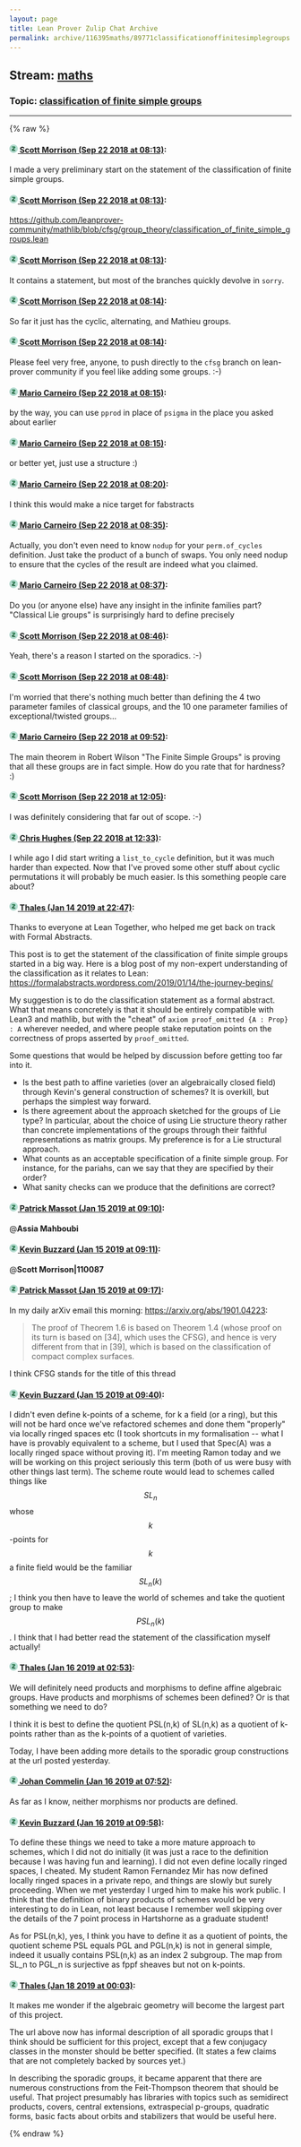 ```yaml
---
layout: page
title: Lean Prover Zulip Chat Archive 
permalink: archive/116395maths/89771classificationoffinitesimplegroups.html
---
```


## Stream: [maths](index.html)
### Topic: [classification of finite simple groups](89771classificationoffinitesimplegroups.html)

---


{% raw %}
#### [![Click to go to Zulip](../../assets/img/zulip2.png) Scott Morrison (Sep 22 2018 at 08:13)](https://leanprover.zulipchat.com/#narrow/stream/116395-maths/topic/classification%20of%20finite%20simple%20groups/near/134424165):
I made a very preliminary start on the statement of the classification of finite simple groups.

#### [![Click to go to Zulip](../../assets/img/zulip2.png) Scott Morrison (Sep 22 2018 at 08:13)](https://leanprover.zulipchat.com/#narrow/stream/116395-maths/topic/classification%20of%20finite%20simple%20groups/near/134424166):
https://github.com/leanprover-community/mathlib/blob/cfsg/group_theory/classification_of_finite_simple_groups.lean

#### [![Click to go to Zulip](../../assets/img/zulip2.png) Scott Morrison (Sep 22 2018 at 08:13)](https://leanprover.zulipchat.com/#narrow/stream/116395-maths/topic/classification%20of%20finite%20simple%20groups/near/134424167):
It contains a statement, but most of the branches quickly devolve in `sorry`.

#### [![Click to go to Zulip](../../assets/img/zulip2.png) Scott Morrison (Sep 22 2018 at 08:14)](https://leanprover.zulipchat.com/#narrow/stream/116395-maths/topic/classification%20of%20finite%20simple%20groups/near/134424208):
So far it just has the cyclic, alternating, and Mathieu groups.

#### [![Click to go to Zulip](../../assets/img/zulip2.png) Scott Morrison (Sep 22 2018 at 08:14)](https://leanprover.zulipchat.com/#narrow/stream/116395-maths/topic/classification%20of%20finite%20simple%20groups/near/134424210):
Please feel very free, anyone, to push directly to the `cfsg` branch on lean-prover community if you feel like adding some groups. :-)

#### [![Click to go to Zulip](../../assets/img/zulip2.png) Mario Carneiro (Sep 22 2018 at 08:15)](https://leanprover.zulipchat.com/#narrow/stream/116395-maths/topic/classification%20of%20finite%20simple%20groups/near/134424219):
by the way, you can use `pprod` in place of `psigma` in the place you asked about earlier

#### [![Click to go to Zulip](../../assets/img/zulip2.png) Mario Carneiro (Sep 22 2018 at 08:15)](https://leanprover.zulipchat.com/#narrow/stream/116395-maths/topic/classification%20of%20finite%20simple%20groups/near/134424221):
or better yet, just use a structure :)

#### [![Click to go to Zulip](../../assets/img/zulip2.png) Mario Carneiro (Sep 22 2018 at 08:20)](https://leanprover.zulipchat.com/#narrow/stream/116395-maths/topic/classification%20of%20finite%20simple%20groups/near/134424354):
I think this would make a nice target for fabstracts

#### [![Click to go to Zulip](../../assets/img/zulip2.png) Mario Carneiro (Sep 22 2018 at 08:35)](https://leanprover.zulipchat.com/#narrow/stream/116395-maths/topic/classification%20of%20finite%20simple%20groups/near/134424724):
Actually, you don't even need to know `nodup` for your `perm.of_cycles` definition. Just take the product of a bunch of swaps. You only need nodup to ensure that the cycles of the result are indeed what you claimed.

#### [![Click to go to Zulip](../../assets/img/zulip2.png) Mario Carneiro (Sep 22 2018 at 08:37)](https://leanprover.zulipchat.com/#narrow/stream/116395-maths/topic/classification%20of%20finite%20simple%20groups/near/134424780):
Do you (or anyone else) have any insight in the infinite families part? "Classical Lie groups" is surprisingly hard to define precisely

#### [![Click to go to Zulip](../../assets/img/zulip2.png) Scott Morrison (Sep 22 2018 at 08:46)](https://leanprover.zulipchat.com/#narrow/stream/116395-maths/topic/classification%20of%20finite%20simple%20groups/near/134425039):
Yeah, there's a reason I started on the sporadics. :-)

#### [![Click to go to Zulip](../../assets/img/zulip2.png) Scott Morrison (Sep 22 2018 at 08:48)](https://leanprover.zulipchat.com/#narrow/stream/116395-maths/topic/classification%20of%20finite%20simple%20groups/near/134425090):
I'm worried that there's nothing much better than defining the 4 two parameter familes of classical groups, and the 10 one parameter families of exceptional/twisted groups...

#### [![Click to go to Zulip](../../assets/img/zulip2.png) Mario Carneiro (Sep 22 2018 at 09:52)](https://leanprover.zulipchat.com/#narrow/stream/116395-maths/topic/classification%20of%20finite%20simple%20groups/near/134426871):
The main theorem in Robert Wilson "The Finite Simple Groups" is proving that all these groups are in fact simple. How do you rate that for hardness? :)

#### [![Click to go to Zulip](../../assets/img/zulip2.png) Scott Morrison (Sep 22 2018 at 12:05)](https://leanprover.zulipchat.com/#narrow/stream/116395-maths/topic/classification%20of%20finite%20simple%20groups/near/134431025):
I was definitely considering that far out of scope. :-)

#### [![Click to go to Zulip](../../assets/img/zulip2.png) Chris Hughes (Sep 22 2018 at 12:33)](https://leanprover.zulipchat.com/#narrow/stream/116395-maths/topic/classification%20of%20finite%20simple%20groups/near/134431821):
I while ago I did start writing a `list_to_cycle` definition, but it was much harder than expected. Now that I've proved some other stuff about cyclic permutations it will probably be much easier. Is this something people care about?

#### [![Click to go to Zulip](../../assets/img/zulip2.png) Thales (Jan 14 2019 at 22:47)](https://leanprover.zulipchat.com/#narrow/stream/116395-maths/topic/classification%20of%20finite%20simple%20groups/near/155122187):
Thanks to everyone at Lean Together, who helped me get back on track with Formal Abstracts.

This post is to get the statement of the classification of finite simple groups started in a big way.  Here is a blog post of my non-expert understanding of the classification as it relates to Lean: https://formalabstracts.wordpress.com/2019/01/14/the-journey-begins/   

My suggestion is to do the classification statement as a formal abstract.  What that means concretely is that it should be entirely compatible with Lean3 and mathlib, but with the "cheat" of  `axiom proof_omitted {A : Prop} : A` wherever needed, and where people stake reputation points on the correctness of props asserted by `proof_omitted`.  

Some questions that would be helped by discussion before getting too far into it.
- Is the best path to affine varieties (over an algebraically closed field) through Kevin's general construction of schemes?  It is overkill, but perhaps the simplest way forward.
- Is there agreement about the approach sketched for the groups of Lie type?  In particular, about the choice of using Lie structure theory rather than concrete implementations of the groups through their faithful representations as matrix groups.  My preference is for a Lie structural approach.
- What counts as an acceptable specification of a finite simple group.  For instance, for the pariahs, can we say that they are specified by their order?
- What sanity checks can we produce that the definitions are correct?

#### [![Click to go to Zulip](../../assets/img/zulip2.png) Patrick Massot (Jan 15 2019 at 09:10)](https://leanprover.zulipchat.com/#narrow/stream/116395-maths/topic/classification%20of%20finite%20simple%20groups/near/155152958):
@**Assia Mahboubi**

#### [![Click to go to Zulip](../../assets/img/zulip2.png) Kevin Buzzard (Jan 15 2019 at 09:11)](https://leanprover.zulipchat.com/#narrow/stream/116395-maths/topic/classification%20of%20finite%20simple%20groups/near/155153007):
@**Scott Morrison|110087**

#### [![Click to go to Zulip](../../assets/img/zulip2.png) Patrick Massot (Jan 15 2019 at 09:17)](https://leanprover.zulipchat.com/#narrow/stream/116395-maths/topic/classification%20of%20finite%20simple%20groups/near/155153233):
In my daily arXiv email this morning: https://arxiv.org/abs/1901.04223: 
> The proof of Theorem 1.6 is based on Theorem 1.4 (whose proof on its turn is based on [34], which uses the CFSG), and hence is very different from that in [39], which is based on the classification of compact complex surfaces.

I think CFSG stands for the title of this thread

#### [![Click to go to Zulip](../../assets/img/zulip2.png) Kevin Buzzard (Jan 15 2019 at 09:40)](https://leanprover.zulipchat.com/#narrow/stream/116395-maths/topic/classification%20of%20finite%20simple%20groups/near/155154160):
I didn't even define k-points of a scheme, for k a field (or a ring), but this will not be hard once we've refactored schemes and done them "properly" via locally ringed spaces etc (I took shortcuts in my formalisation -- what I have is provably equivalent to a scheme, but I used that Spec(A) was a locally ringed space without proving it). I'm meeting Ramon today and we will be working on this project seriously this term (both of us were busy with other things last term). The scheme route would lead to schemes called things like $$SL_n$$ whose $$k$$-points for $$k$$ a finite field would be the familiar $$SL_n(k)$$; I think you then have to leave the world of schemes and take the quotient group to make $$PSL_n(k)$$. I think that I had better read the statement of the classification myself actually!

#### [![Click to go to Zulip](../../assets/img/zulip2.png) Thales (Jan 16 2019 at 02:53)](https://leanprover.zulipchat.com/#narrow/stream/116395-maths/topic/classification%20of%20finite%20simple%20groups/near/155220783):
We will definitely need products and morphisms to define affine algebraic groups.  Have products and morphisms of schemes been defined?  Or is that something we need to do?

I think it is best to define the quotient PSL(n,k) of SL(n,k) as a quotient of k-points rather than as the k-points of a quotient of varieties.

Today, I have been adding more details to the sporadic group constructions at the url posted yesterday.

#### [![Click to go to Zulip](../../assets/img/zulip2.png) Johan Commelin (Jan 16 2019 at 07:52)](https://leanprover.zulipchat.com/#narrow/stream/116395-maths/topic/classification%20of%20finite%20simple%20groups/near/155232891):
As far as I know, neither morphisms nor products are defined.

#### [![Click to go to Zulip](../../assets/img/zulip2.png) Kevin Buzzard (Jan 16 2019 at 09:58)](https://leanprover.zulipchat.com/#narrow/stream/116395-maths/topic/classification%20of%20finite%20simple%20groups/near/155238230):
To define these things we need to take a more mature approach to schemes, which I did not do initially (it was just a race to the definition because I was having fun and learning). I did not even define locally ringed spaces, I cheated. My student Ramon Fernandez Mir has now defined locally ringed spaces in a private repo, and things are slowly but surely proceeding. When we met yesterday I urged him to make his work public. I think that the definition of binary products of schemes would be very interesting to do in Lean, not least because I remember well skipping over the details of the 7 point process in Hartshorne as a graduate student!

As for PSL(n,k), yes,  I think you have to define it as a quotient of points, the quotient scheme PSL equals PGL and PGL(n,k) is not in general simple, indeed it usually contains PSL(n,k) as an index 2 subgroup. The map from SL_n to PGL_n is surjective as fppf sheaves but not on k-points.

#### [![Click to go to Zulip](../../assets/img/zulip2.png) Thales (Jan 18 2019 at 00:03)](https://leanprover.zulipchat.com/#narrow/stream/116395-maths/topic/classification%20of%20finite%20simple%20groups/near/156327271):
It makes me wonder if the algebraic geometry will become the largest part of this project.

The url above now has informal description of all sporadic groups that I think should be sufficient for this project, except that a few conjugacy classes in the monster should be better specified.  (It states a few claims that are not completely backed by sources yet.)  

In describing the sporadic groups, it became apparent that there are numerous constructions from the Feit-Thompson theorem that should be useful.  That project presumably has libraries with topics such as semidirect products, covers, central extensions, extraspecial p-groups, quadratic forms, basic facts about orbits and stabilizers that would be useful here.


{% endraw %}
